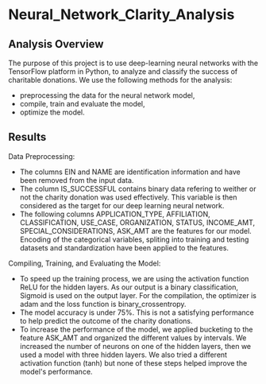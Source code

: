 # Neural_Network_Clarity_Analysis

## Analysis Overview
The purpose of this project is to use deep-learning neural networks with the TensorFlow platform in Python, to analyze and classify the success of charitable donations.
We use the following methods for the analysis:
- preprocessing the data for the neural network model,
- compile, train and evaluate the model,
- optimize the model.

## Results

Data Preprocessing:

- The columns EIN and NAME are identification information and have been removed from the input data.
- The column IS_SUCCESSFUL contains binary data refering to weither or not the charity donation was used effectively. This variable is then considered as the target for our deep learning neural network.
- The following columns APPLICATION_TYPE, AFFILIATION, CLASSIFICATION, USE_CASE, ORGANIZATION, STATUS, INCOME_AMT, SPECIAL_CONSIDERATIONS, ASK_AMT are the features for our model.
Encoding of the categorical variables, spliting into training and testing datasets and standardization have been applied to the features.

Compiling, Training, and Evaluating the Model:

- To speed up the training process, we are using the activation function ReLU for the hidden layers. As our output is a binary classification, Sigmoid is used on the output layer.
For the compilation, the optimizer is adam and the loss function is binary_crossentropy.
- The model accuracy is under 75%. This is not a satisfying performance to help predict the outcome of the charity donations.
- To increase the performance of the model, we applied bucketing to the feature ASK_AMT and organized the different values by intervals.
We increased the number of neurons on one of the hidden layers, then we used a model with three hidden layers. We also tried a different activation function (tanh) but none of these steps helped improve the model's performance.
